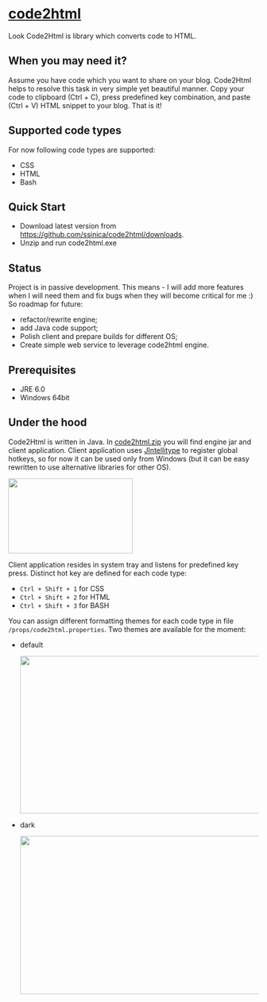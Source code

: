 [code2html](http://ssinica.github.com/code2html/)
=========== 

Look Code2Html is library which converts code to HTML.

When you may need it?
---------------------

Assume you have code which you want to share on your blog. Code2Html helps to resolve this task in very simple yet beautiful manner. Copy your code to clipboard (Ctrl + C), press predefined key combination, and paste (Ctrl + V) HTML snippet to your blog. That is it!

Supported code types
--------------------

For now following code types are supported:

* CSS
* HTML
* Bash

Quick Start
-----------

* Download latest version from https://github.com/ssinica/code2html/downloads.
* Unzip and run code2html.exe

Status
------

Project is in passive development. This means - I will add more features when I will need them and fix bugs when they will become critical for me :) So roadmap for future:

* refactor/rewrite engine;
* add Java code support;
* Polish client and prepare builds for different OS;
* Create simple web service to leverage code2html engine.

Prerequisites
-------------

* JRE 6.0
* Windows 64bit

Under the hood
--------------

Code2Html is written in Java. In [code2html.zip](https://github.com/ssinica/code2html/downloads) you will find engine jar and client application. Client application uses [JIntellitype](http://melloware.com/products/jintellitype/index.html) to register global hotkeys, so for now it can be used only from Windows (but it can be easy rewritten to use alternative libraries for other OS).

<img width="250px" height="151px" src="https://github.com/downloads/ssinica/code2html/code2html.png"></img>

Client application resides in system tray and listens for predefined key press. Distinct hot key are defined for each code type:
* `Ctrl + Shift + 1`  for  CSS
* `Ctrl + Shift + 2`  for  HTML
* `Ctrl + Shift + 3`  for  BASH
               
You can assign different formatting themes for each code type in file `/props/code2html.properties`. Two themes are available for the moment:

* default

    <img width="615px" height="317px" src="https://github.com/downloads/ssinica/code2html/screen1.png"></img>

* dark

    <img width="515px" height="318px" src="https://github.com/downloads/ssinica/code2html/screen2.png"></img>






